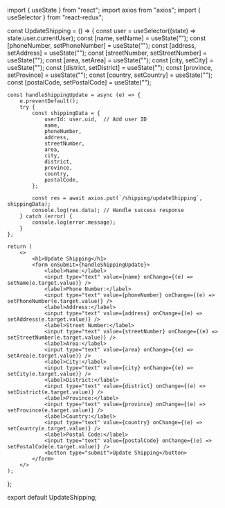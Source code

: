 

import { useState } from "react";
import axios from "axios";
import { useSelector } from "react-redux";

const UpdateShipping = () => {
    const user = useSelector((state) => state.user.currentUser);
    const [name, setName] = useState("");
    const [phoneNumber, setPhoneNumber] = useState("");
    const [address, setAddress] = useState("");
    const [streetNumber, setStreetNumber] = useState("");
    const [area, setArea] = useState("");
    const [city, setCity] = useState("");
    const [district, setDistrict] = useState("");
    const [province, setProvince] = useState("");
    const [country, setCountry] = useState("");
    const [postalCode, setPostalCode] = useState("");

    const handleShippingUpdate = async (e) => {
        e.preventDefault();
        try {
            const shippingData = {
                userId: user.uid,  // Add user ID
                name,
                phoneNumber,
                address,
                streetNumber,
                area,
                city,
                district,
                province,
                country,
                postalCode,
            };
    
            const res = await axios.put(`/shipping/updateShipping`, shippingData);
            console.log(res.data); // Handle success response
        } catch (error) {
            console.log(error.message);
        }
    };

    return (
        <>
            <h1>Update Shipping</h1>
            <form onSubmit={handleShippingUpdate}>
                <label>Name:</label>
                <input type="text" value={name} onChange={(e) => setName(e.target.value)} />
                <label>Phone Number:</label>
                <input type="text" value={phoneNumber} onChange={(e) => setPhoneNumber(e.target.value)} />
                <label>Address:</label>
                <input type="text" value={address} onChange={(e) => setAddress(e.target.value)} />
                <label>Street Number:</label>
                <input type="text" value={streetNumber} onChange={(e) => setStreetNumber(e.target.value)} />
                <label>Area:</label>
                <input type="text" value={area} onChange={(e) => setArea(e.target.value)} />
                <label>City:</label>
                <input type="text" value={city} onChange={(e) => setCity(e.target.value)} />
                <label>District:</label>
                <input type="text" value={district} onChange={(e) => setDistrict(e.target.value)} />
                <label>Province:</label>
                <input type="text" value={province} onChange={(e) => setProvince(e.target.value)} />
                <label>Country:</label>
                <input type="text" value={country} onChange={(e) => setCountry(e.target.value)} />
                <label>Postal Code:</label>
                <input type="text" value={postalCode} onChange={(e) => setPostalCode(e.target.value)} />
                <button type="submit">Update Shipping</button>
            </form>
        </>
    );
};

export default UpdateShipping;
